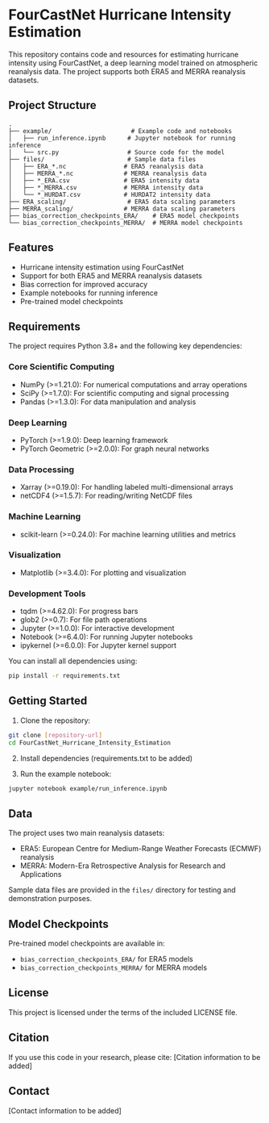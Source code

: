 # FourCastNet Hurricane Intensity Estimation

This repository contains code and resources for estimating hurricane intensity using FourCastNet, a deep learning model trained on atmospheric reanalysis data. The project supports both ERA5 and MERRA reanalysis datasets.

## Project Structure

```
.
├── example/                      # Example code and notebooks
│   ├── run_inference.ipynb      # Jupyter notebook for running inference
│   └── src.py                   # Source code for the model
├── files/                       # Sample data files
│   ├── ERA_*.nc                # ERA5 reanalysis data
│   ├── MERRA_*.nc              # MERRA reanalysis data
│   ├── *_ERA.csv               # ERA5 intensity data
│   ├── *_MERRA.csv             # MERRA intensity data
│   └── *_HURDAT.csv            # HURDAT2 intensity data
├── ERA_scaling/                 # ERA5 data scaling parameters
├── MERRA_scaling/              # MERRA data scaling parameters
├── bias_correction_checkpoints_ERA/    # ERA5 model checkpoints
└── bias_correction_checkpoints_MERRA/  # MERRA model checkpoints
```

## Features

- Hurricane intensity estimation using FourCastNet
- Support for both ERA5 and MERRA reanalysis datasets
- Bias correction for improved accuracy
- Example notebooks for running inference
- Pre-trained model checkpoints

## Requirements

The project requires Python 3.8+ and the following key dependencies:

### Core Scientific Computing
- NumPy (>=1.21.0): For numerical computations and array operations
- SciPy (>=1.7.0): For scientific computing and signal processing
- Pandas (>=1.3.0): For data manipulation and analysis

### Deep Learning
- PyTorch (>=1.9.0): Deep learning framework
- PyTorch Geometric (>=2.0.0): For graph neural networks

### Data Processing
- Xarray (>=0.19.0): For handling labeled multi-dimensional arrays
- netCDF4 (>=1.5.7): For reading/writing NetCDF files

### Machine Learning
- scikit-learn (>=0.24.0): For machine learning utilities and metrics

### Visualization
- Matplotlib (>=3.4.0): For plotting and visualization

### Development Tools
- tqdm (>=4.62.0): For progress bars
- glob2 (>=0.7): For file path operations
- Jupyter (>=1.0.0): For interactive development
- Notebook (>=6.4.0): For running Jupyter notebooks
- ipykernel (>=6.0.0): For Jupyter kernel support

You can install all dependencies using:
```bash
pip install -r requirements.txt
```

## Getting Started

1. Clone the repository:
```bash
git clone [repository-url]
cd FourCastNet_Hurricane_Intensity_Estimation
```

2. Install dependencies (requirements.txt to be added)

3. Run the example notebook:
```bash
jupyter notebook example/run_inference.ipynb
```

## Data

The project uses two main reanalysis datasets:
- ERA5: European Centre for Medium-Range Weather Forecasts (ECMWF) reanalysis
- MERRA: Modern-Era Retrospective Analysis for Research and Applications

Sample data files are provided in the `files/` directory for testing and demonstration purposes.

## Model Checkpoints

Pre-trained model checkpoints are available in:
- `bias_correction_checkpoints_ERA/` for ERA5 models
- `bias_correction_checkpoints_MERRA/` for MERRA models

## License

This project is licensed under the terms of the included LICENSE file.

## Citation

If you use this code in your research, please cite:
[Citation information to be added]

## Contact

[Contact information to be added]